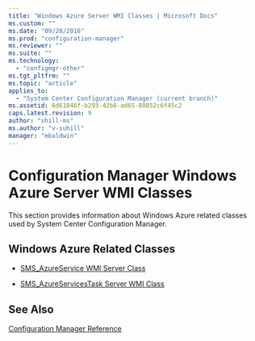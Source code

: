 ```yaml
---
title: "Windows Azure Server WMI Classes | Microsoft Docs"
ms.custom: ""
ms.date: "09/20/2016"
ms.prod: "configuration-manager"
ms.reviewer: ""
ms.suite: ""
ms.technology:
  - "configmgr-other"
ms.tgt_pltfrm: ""
ms.topic: "article"
applies_to:
  - "System Center Configuration Manager (current branch)"
ms.assetid: 6d61846f-b293-42b8-ad65-88852c6f45c2
caps.latest.revision: 9
author: "shill-ms"
ms.author: "v-suhill"
manager: "mbaldwin"
---
```

# Configuration Manager Windows Azure Server WMI Classes
This section provides information about Windows Azure related classes used by System Center Configuration Manager.  

## Windows Azure Related Classes  

-   [SMS_AzureService WMI Server Class](../../../../../develop/reference/core/servers/configure/sms_azureservice-server-wmi-class.md)  

-   [SMS_AzureServicesTask Server WMI Class](../../../../../develop/reference/core/servers/configure/sms_azureservicestask-server-wmi-class.md)  

## See Also  
 [Configuration Manager Reference](../../../../../develop/reference/configuration-manager-reference.md)
